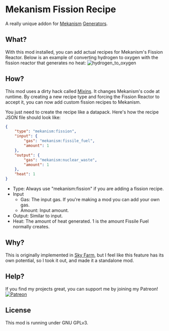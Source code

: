 # Mekanism Fission Recipe
A really unique addon for [Mekanism](https://www.curseforge.com/minecraft/mc-mods/mekanism) [Generators](https://www.curseforge.com/minecraft/mc-mods/mekanism-generators).

## What?
With this mod installed, you can add actual recipes for Mekanism's Fission Reactor. Below is an example of converting hydrogen to oxygen with the fission reactor that generates no heat:
![hydrogen_to_oxygen](https://github.com/North-West-Wind/MekanismFissionRecipe/blob/main/resources/hydrogen.jpg?raw=true)

## How?
This mod uses a dirty hack called [Mixins](https://github.com/SpongePowered/Mixin). It changes Mekanism's code at runtime. By creating a new recipe type and forcing the Fission Reactor to accept it, you can now add custom fission recipes to Mekanism.

You just need to create the recipe like a datapack. Here's how the recipe JSON file should look like:
```json
{
	"type": "mekanism:fission",
	"input": {
		"gas": "mekanism:fissile_fuel",
		"amount": 1
	},
	"output": {
		"gas": "mekanism:nuclear_waste",
		"amount": 1
	},
	"heat": 1
}
```
- Type: Always use "mekanism:fission" if you are adding a fission recipe.
- Input
  - Gas: The input gas. If you're making a mod you can add your own gas.
  - Amount: Input amount.
- Output: Similar to input.
- Heat: The amount of heat generated. 1 is the amount Fissile Fuel normally creates.

## Why?
This is originally implemented in [Sky Farm](https://www.curseforge.com/minecraft/modpacks/sky-farm-1-16), but I feel like this feature has its own potential, so I took it out, and made it a standalone mod.

## Help?
If you find my projects great, you can support me by joining my Patreon!
[![Patreon](https://drive.google.com/uc?export=download&id=1AH5YdXRoE6G3RQKqWY03TsYMy1H_E5lU)](https://www.patreon.com/nww)

## License
This mod is running under GNU GPLv3.